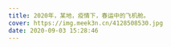 ```yaml
---
title: 2020年，某地，疫情下，春运中的飞机舱。
cover: https://img.meek3n.cn/4128508530.jpg
date: 2020-09-03 15:28:46
---
```

